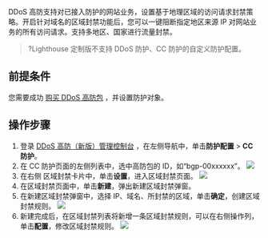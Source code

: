 DDoS 高防支持对已接入防护的网站业务，设置基于地理区域的访问请求封禁策略。开启针对域名的区域封禁功能后，您可以一键阻断指定地区来源 IP 对网站业务的所有访问请求。支持多地区、国家进行流量封禁。
>?Lighthouse 定制版不支持 DDoS 防护、CC 防护的自定义防护配置。
>

## 前提条件
您需要成功 [购买 DDoS 高防包](https://cloud.tencent.com/document/product/1021/43894)  ，并设置防护对象。

## 操作步骤
1. 登录 [DDoS 高防（新版）管理控制台](https://console.cloud.tencent.com/ddos/antiddos-native/config/port) ，在左侧导航中，单击**防护配置** > **CC 防护**。
2. 在 CC 防护页面的左侧列表中，选中高防包的 ID，如“bgp-00xxxxxx”。
![](https://qcloudimg.tencent-cloud.cn/raw/87a4773836c1e230b9b742325f35270c.png)
3. 在右侧 区域封禁卡片中，单击**设置**，进入区域封禁页面。
![](https://qcloudimg.tencent-cloud.cn/raw/df42178c35b65334ce4320a72990f229.png)
4. 在区域封禁页面中，单击**新建**，弹出新建区域封禁弹窗。
5. 在新建区域封禁弹窗中，选择 IP、域名、所封禁的区域，单击**确定**，创建区域封禁规则。
![](https://qcloudimg.tencent-cloud.cn/raw/b3f53e708710f37c287c3c04575424aa.png)
6. 新建完成后，在区域封禁列表将新增一条区域封禁规则，可以在右侧操作列，单击**配置**，修改区域封禁规则。
![](https://qcloudimg.tencent-cloud.cn/raw/b984b58c812f9f20f41586eee27c880a.png)
